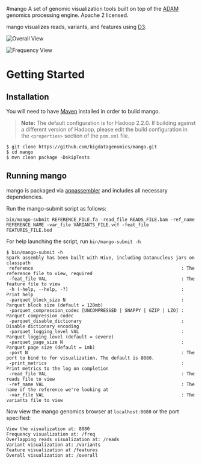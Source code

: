 #mango
A set of genomic visualization tools built on top of the [ADAM](https://github.com/bigdatagenomics/adam) genomics processing engine. Apache 2 licensed.

mango visualizes reads, variants, and features using [D3](http://d3js.org/).

![Overall View](https://raw.github.com/bigdatagenomics/mango/master/images/overall.png)

![Frequency View](https://raw.github.com/bigdatagenomics/mango/master/images/frequency.png)
# Getting Started

## Installation
You will need to have [Maven](http://maven.apache.org/) installed in order to build mango.

> **Note:** The default configuration is for Hadoop 2.2.0. If building against a different
> version of Hadoop, please edit the build configuration in the `<properties>` section of
> the `pom.xml` file.

```
$ git clone https://github.com/bigdatagenomics/mango.git 
$ cd mango
$ mvn clean package -DskipTests
```
## Running mango
mango is packaged via [appassembler](http://mojo.codehaus.org/appassembler/appassembler-maven-plugin/) and includes all necessary dependencies.

Run the mango-submit script as follows:
```
bin/mango-submit REFERENCE_FILE.fa -read_file READS_FILE.bam -ref_name REFERENCE NAME -var_file VARIANTS_FILE.vcf -feat_file FEATURES_FILE.bed
```
For help launching the script, run `bin/mango-submit -h`
````
$ bin/mango-submit -h
Spark assembly has been built with Hive, including Datanucleus jars on classpath
 reference                                                       : The reference file to view, required
 -feat_file VAL                                                  : The feature file to view
 -h (-help, --help, -?)                                          : Print help
 -parquet_block_size N                                           : Parquet block size (default = 128mb)
 -parquet_compression_codec [UNCOMPRESSED | SNAPPY | GZIP | LZO] : Parquet compression codec
 -parquet_disable_dictionary                                     : Disable dictionary encoding
 -parquet_logging_level VAL                                      : Parquet logging level (default = severe)
 -parquet_page_size N                                            : Parquet page size (default = 1mb)
 -port N                                                         : The port to bind to for visualization. The default is 8080.
 -print_metrics                                                  : Print metrics to the log on completion
 -read_file VAL                                                  : The reads file to view
 -ref_name VAL                                                   : The name of the reference we're looking at
 -var_file VAL                                                   : The variants file to view
 ````
 Now view the mango genomics browser at `localhost:8080` or the port specified:
```
View the visualization at: 8080
Frequency visualization at: /freq
Overlapping reads visualization at: /reads
Variant visualization at: /variants
Feature visualization at /features
Overall visualization at: /overall
```
